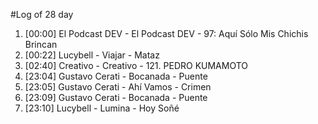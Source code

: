 #Log of 28 day

1. [00:00] El Podcast DEV - El Podcast DEV - 97: Aquí Sólo Mis Chichis Brincan
1. [00:22] Lucybell - Viajar - Mataz
1. [02:40] Creativo - Creativo - 121. PEDRO KUMAMOTO
1. [23:04] Gustavo Cerati - Bocanada - Puente
1. [23:05] Gustavo Cerati - Ahí Vamos - Crimen
1. [23:09] Gustavo Cerati - Bocanada - Puente
1. [23:10] Lucybell - Lumina - Hoy Soñé

